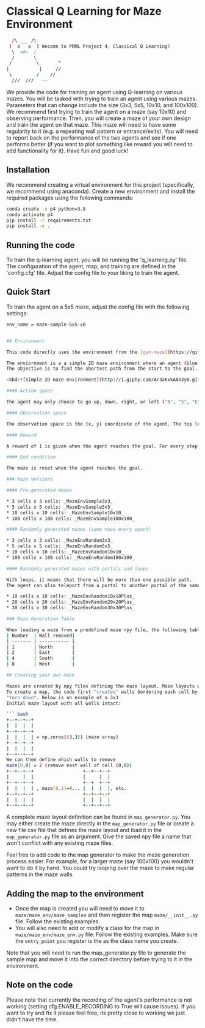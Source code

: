 # Classical Q Learning for Maze Environment

``` bash
  /\ ___ /\
 (  o   o  ) Wecome to PRML Project 4, Classical Q Learning!
  \  >#<  /
  /       \  
 /         \       ^
|           |     //
 \         /    //
  ///  ///   --
```

We provide the code for training an agent using Q-learning on various mazes. You will be tasked with trying to train an agent using various mazes. Parameters that can change include the size (3x3, 5x5, 10x10, and 100x100). We recommend first trying to train the agent on a maze (say 10x10) and observing performance. Then, you will create a maze of your own design and train the agent on that maze. This maze will need to have some regularity to it (e.g. a repeating wall pattern or entrance/exits). You will need to report back on the performance of the two agents and see if one performs better (if you want to plot something like reward you will need to add functionality for it). Have fun and good luck!

## Installation

We recommend creating a virtual environment for this project (specifically, we recommend using anaconda). Create a new environment and install the required packages using the following commands:

``` bash
conda create -n p4 python=3.8
conda activate p4
pip install -r requirements.txt
pip install -e .
```

## Running the code

To train the q-learning agent, you will be running the 'q_learning.py' file. The configuration of the agent, map, and training are defined in the 'config.cfg' file. Adjust the config file to your liking to train the agent.

## Quick Start

To train the agent on a 5x5 maze, adjust the config file with the following settings:

``` bash
env_name = maze-sample-5x5-v0


## Environment

This code directly uses the environment from the [gym-maze](https://github.com/MattChanTK/gym-maze).

The enviornment is a a simple 2D maze environment where an agent (blue dot) finds its way from the top left corner (blue square) to the goal at the bottom right corner (red square). 
The objective is to find the shortest path from the start to the goal.

<kbd>![Simple 2D maze environment](http://i.giphy.com/Ar3aKxkAAh3y0.gif)</kbd>

#### Action space

The agent may only choose to go up, down, right, or left ("N", "S", "E", "W"). If the way is blocked, it will remain at the same the location. 

#### Observation space

The observation space is the (x, y) coordinate of the agent. The top left cell is (0, 0).

#### Reward

A reward of 1 is given when the agent reaches the goal. For every step in the maze, the agent recieves a reward of -0.1/(number of cells).

#### End condition

The maze is reset when the agent reaches the goal. 

### Maze Versions

#### Pre-generated mazes

* 3 cells x 3 cells: _MazeEnvSample3x3_
* 5 cells x 5 cells: _MazeEnvSample5x5_
* 10 cells x 10 cells: _MazeEnvSample10x10_
* 100 cells x 100 cells: _MazeEnvSample100x100_

#### Randomly generated mazes (same maze every epoch)

* 3 cells x 3 cells: _MazeEnvRandom3x3_
* 5 cells x 5 cells: _MazeEnvRandom5x5_
* 10 cells x 10 cells: _MazeEnvRandom10x10_
* 100 cells x 100 cells: _MazeEnvRandom100x100_

#### Randomly generated mazes with portals and loops

With loops, it means that there will be more than one possible path.
The agent can also teleport from a portal to another portal of the same colour. 

* 10 cells x 10 cells: _MazeEnvRandom10x10Plus_
* 20 cells x 20 cells: _MazeEnvRandom20x20Plus_
* 30 cells x 30 cells: _MazeEnvRandom30x30Plus_

### Maze Generation Table

When loading a maze from a predefined maze npy file, the following table is used to determine the maze layout where the number corresponds to the locations of the walls. At each cell, walls can be north, south, east, or west of the cell.
| Number  | Wall removed|
| ------- | ----------- |
| 1       | North       |
| 2       | East        |
| 4       | South       |
| 8       | West        |

## Creating your own maze

Mazes are created by npy files defining the maze layout. Maze layouts will need to by sized 3x3, 5x5, 10x10, or 100x100 and subsequently stored in the maze/maze_env/maze_samples folder.
To create a map, the code first "creates" walls bordering each cell by making N+1 horizontal and N+1 vertical lines. The read in file defining the maze layout will be used to determine which walls are
"torn down". Below is an example of a 3x3
Initial maze layout with all walls intact:

``` bash
+--+--+--+
|  |  |  |
+--+--+--+
|  |  |  | = np.zeros((3,3)) [maze array]
+--+--+--+
|  |  |  |
+--+--+--+
We can then define which walls to remove
maze[0,0] = 2 (remove east wall of cell (0,0))
+--+--+--+                  +--+--+--+
|     |  |                  |     |  |
+--+--+--+                  +--+  +--+
|  |  |  | , maze[0,1]=4... |  |  |  |, etc.
+--+--+--+                  +--+--+--+  
|  |  |  |                  |  |  |  |
+--+--+--+                  +--+--+--+
```

A complete maze layout definition can be found in `map_generator.py`. You may either create the maze
directly in the `map_generator.py` file or create a new file csv file that defines the maze layout and load it in the `map_generator.py` file as an argument. Give the saved npy file a
name that won't conflict with any existing maze files.

Feel free to add code to the map generator to make the maze generation process easier. For example, for a larger maze (say 100x100) you wouldn't want to do it by hand. You could try looping over the maze to make regular patterns in the maze walls. 

## Adding the map to the environment

* Once the map is created you will need to move it to `maze/maze_env/maze_samples` and then register the map `maze/__init__.py` file. Follow the existing examples.
* You will also need to add or modify a class for the map in `maze/maze_env/maze_env.py` file. Follow the existing examples. Make sure the `entry_point` you register is the as the class name you create.

Note that you will need to run the map_generator.py file to generate the sample map and move it into the correct directory before trying to it in the environment.

## Note on the code

Please note that currently the recording of the agent's performance is not working (setting cfg.ENABLE_RECORDING to True will cause issues).
If you want to try and fix it please feel free, its pretty close to working we just didn't have the time.
